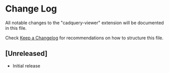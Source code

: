 # Change Log

All notable changes to the "cadquery-viewer" extension will be documented in this file.

Check [Keep a Changelog](http://keepachangelog.com/) for recommendations on how to structure this file.

## [Unreleased]

- Initial release
